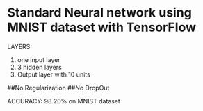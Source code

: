 # Standard Neural network using MNIST dataset with TensorFlow

LAYERS:
1. one input layer
2. 3 hidden layers
3. Output layer with 10 units

##No Regularization
##No DropOut

ACCURACY: 98.20% on MNIST dataset
